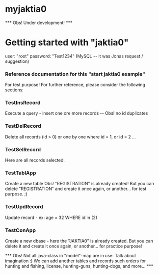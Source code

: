 # myjaktia0
*** Obs! Under development! ***
# Getting started with "jaktia0"
user: "root" password: "Test1234" (MySQL -- it was Jonas request / suggestion) 

### Reference documentation for this "start jaktia0 example"
For test purpose!
For further reference, please consider the following sections:

### TestInsRecord
Execute a query - insert one ore more records -- Obs! no id duplicates
### TestDelRecord
Delete all records (id > 0) or one by one where id = 1, or id = 2 ...
### TestSelRecord
Here are all records selected.
### TestTablApp
Create a new table Obs! "REGISTRATION" is already created! 
But you can delete "REGISTRATION" and create it once again, or another... for test purpose. ;)
### TestUpdRecord
Update record - ex: age = 32 WHERE id in (2)
### TestConApp
Create a new dbase - here the "JAKTIA0" is already created.
But you can delete it and create it once again, or another... for practice purpose!

*** Obs! Not all java-class in "model"-map are in use. Talk about imagination :)
We can add another tables and records such orders for hunting and fishing, license, hunting-guns, hunting-dogs, and more...  ***

